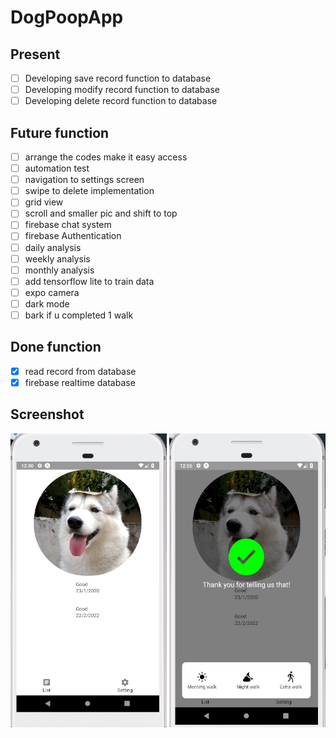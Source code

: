 # DogPoopApp

## Present
- [ ] Developing save record function to database<br>
- [ ] Developing modify record function to database<br>
- [ ] Developing delete record function to database<br>

## Future function
- [ ] arrange the codes make it easy access<br>
- [ ] automation test<br>
- [ ] navigation to settings screen<br>
- [ ] swipe to delete implementation<br>
- [ ] grid view<br>
- [ ] scroll and smaller pic and shift to top
- [ ] firebase chat system<br>
- [ ] firebase Authentication<br>
- [ ] daily analysis<br>
- [ ] weekly analysis<br>
- [ ] monthly analysis<br>
- [ ] add tensorflow lite to train data<br>
- [ ] expo camera<br>
- [ ] dark mode<br>
- [ ] bark if u completed 1 walk<br>

## Done function
- [x] read record from database<br>
- [x] firebase realtime database<br>

## Screenshot
<p align="center">
<img src="./assets/images/ss1.jpg" width="250" height="470" align="left">
<img src="./assets/images/ss2.jpg" width="250" height="470" align="right">
</p>

